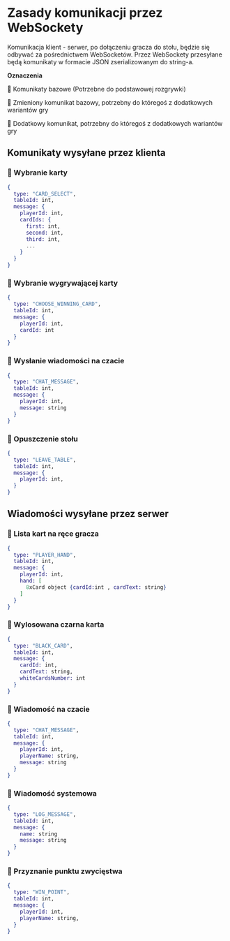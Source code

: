 # Zasady komunikacji przez WebSockety


Komunikacja klient - serwer, po dołączeniu gracza do stołu, będzie się odbywać za pośrednictwem WebSocketów. Przez WebSockety przesyłane będą komunikaty w formacie JSON zserializowanym do string-a.

__Oznaczenia__

&#x1F4D8; Komunikaty bazowe (Potrzebne do podstawowej rozgrywki)

&#x1F4D7; Zmieniony komunikat bazowy, potrzebny do któregoś z dodatkowych wariantów gry

&#x1F4D9; Dodatkowy komunikat, potrzebny do któregoś z dodatkowych wariantów gry

## Komunikaty wysyłane przez klienta

### &#x1F4D8; Wybranie karty

```elixir
{
  type: "CARD_SELECT",
  tableId: int,
  message: {
    playerId: int,
    cardIds: {
      first: int,
      second: int,
      third: int,
      ...
    }
  }
}
```

### &#x1F4D8; Wybranie wygrywającej karty

```elixir
{
  type: "CHOOSE_WINNING_CARD",
  tableId: int,
  message: {
    playerId: int,
    cardId: int
  }
}
```

### &#x1F4D8; Wysłanie wiadomości na czacie

```elixir
{
  type: "CHAT_MESSAGE",
  tableId: int,
  message: {
    playerId: int,
    message: string
  }
}
```

### &#x1F4D8; Opuszczenie stołu

```elixir
{
  type: "LEAVE_TABLE",
  tableId: int,
  message: {
    playerId: int,
  }
}
```

## Wiadomości wysyłane przez serwer

### &#x1F4D8; Lista kart na ręce gracza

```elixir
{
  type: "PLAYER_HAND",
  tableId: int,
  message: {
    playerId: int,
    hand: [
      8xCard object {cardId:int , cardText: string}
    ]
  }
}
```

### &#x1F4D8; Wylosowana czarna karta

```elixir
{
  type: "BLACK_CARD",
  tableId: int,
  message: {
    cardId: int,
    cardText: string,
    whiteCardsNumber: int
  }
}
```

### &#x1F4D8; Wiadomość na czacie

```elixir
{
  type: "CHAT_MESSAGE",
  tableId: int,
  message: {
    playerId: int,
    playerName: string,
    message: string
  }
}
```

### &#x1F4D8; Wiadomość systemowa

```elixir
{
  type: "LOG_MESSAGE",
  tableId: int,
  message: {
    name: string
    message: string
  }
}
```

### &#x1F4D8; Przyznanie punktu zwycięstwa

```elixir
{
  type: "WIN_POINT",
  tableId: int,
  message: {
    playerId: int,
    playerName: string,
  }
}
```

